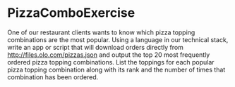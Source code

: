 # PizzaComboExercise
One of our restaurant clients wants to know which pizza topping combinations are the most popular.   Using a language in our technical stack, write an app or script that will download orders directly from http://files.olo.com/pizzas.json and output the top 20 most frequently ordered pizza topping combinations. List the toppings for each popular pizza topping combination along with its rank and the number of times that combination has been ordered.
